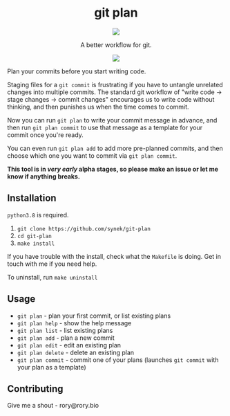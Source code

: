 <h1 align="center">git plan</h1>
<p align="center">
  <img src="https://github.com/synek/git-plan/workflows/Full%20Tests/badge.svg">
</p>
<p align="center">
A better workflow for git.
</p>

<p align="center">
  <img src="https://user-images.githubusercontent.com/9436784/110204672-383cab80-7e6c-11eb-893b-5d23429572cc.png">
</p>

<p>
    Plan your commits before you start writing code.
</p>

<p>
    Staging files for a <code>git commit</code> is frustrating if you have to untangle unrelated changes into
    multiple commits. The standard git workflow of "write code -> stage changes -> commit changes" encourages us to
    write code without thinking, and then punishes us when the time comes to commit.
</p>
<p>
    Now you can run <code>git plan</code> to write your commit message in advance, and then run <code>git plan commit</code>
    to use that message as a template for your commit once you're ready.
</p>
<p>
    You can even run <code>git plan add</code> to add more pre-planned commits, and then choose which one you want to
    commit via <code>git plan commit</code>.
</p>
<p>
    <b>This tool is in <i>very early</i> alpha stages, so please make an issue or let me know if anything breaks.</b>
</p>

<h2>Installation</h2>
<p><code>python3.8</code> is required.</p>
<ol>
    <li><code>git clone https://github.com/synek/git-plan</code></li>
    <li><code>cd git-plan</code></li>
    <li><code>make install</code></li>
</ol>
<p>
    If you have trouble with the install, check what the <code>Makefile</code> is doing. Get in touch with me if you need help.
</p>
<p>
    To uninstall, run <code>make uninstall</code>
</p>

<h2>Usage</h2>
<ul>
    <li><code>git plan</code> - plan your first commit, or list existing plans</li>
    <li><code>git plan help</code> - show the help message</li>
    <li><code>git plan list</code> - list existing plans</li>
    <li><code>git plan add</code> - plan a new commit</li>
    <li><code>git plan edit</code> - edit an existing plan</li>
    <li><code>git plan delete</code> - delete an existing plan</li>
    <li><code>git plan commit</code> - commit one of your plans (launches <code>git commit</code> with your plan as a template)</li>
</ul>

<h2>Contributing</h2>
<p>Give me a shout - rory@rory.bio</p>
